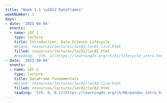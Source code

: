 ```yaml
---
title: "Week 1.1 \u2013 Dataframes"
weekNumber: 1
days:
- date: '2025-08-04'
  events:
  - name: LEC 1
    type: lecture
    title: Introduction, Data Science Lifecycle
    #blank: resources/lectures/lec01/lec01-live.html
    filled: resources/lectures/lec01/lec01.html
    #reading: '[Ch. 1](https://learningds.org/ch/01/lifecycle_intro.html)'
- date: '2025-08-04'
  events:
  - name: LEC 2
    type: lecture
    title: DataFrame Fundamentals
    #blank: resources/lectures/lec02/lec02-live.html
    filled: resources/lectures/lec02/lec02.html
    reading: '[Ch. 6, 6.1](https://learningds.org/ch/06/pandas_intro.html)'
---
```


